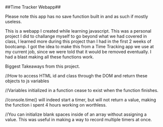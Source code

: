 ##Time Tracker Webapp##

Please note this app has no save function built in and as such if mostly useless.

This is a webapp I created while learning javascript. This was a personal project I did to challange myself to go beyond what we had covered in class, I learned more during this project than I had in the first 2 weeks of bootcamp. I got the idea to make this from a Time Tracking app we use at my current job, since we were told that it would be removed eventually. I had a blast making all these functions work.

Biggest Takeaways from this project. 

//How to access HTML id and class through the DOM and return these objects to js variables

//Variables initialized in a function cease to exist when the function finishes.

//console.time() will indeed start a timer, but will not return a value, making the function i spent 4 hours working on worthless.

//You can initialize blank spaces inside of an array without assigning a value. This was useful in making a way to record multiple timers at once.
